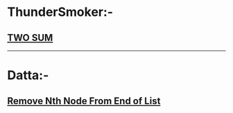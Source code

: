 # ThunderSmoker:-
## [TWO SUM](https://leetcode.com/problems/two-sum/)
---
# Datta:-
## [Remove Nth Node From End of List](https://leetcode.com/problems/remove-nth-node-from-end-of-list/)
